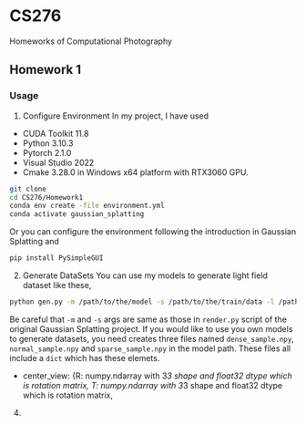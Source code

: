 # CS276
Homeworks of Computational Photography 

## Homework 1
### Usage
1. Configure Environment
In my project, I have used
- CUDA Toolkit 11.8
- Python 3.10.3
- Pytorch 2.1.0
- Visual Studio 2022
- Cmake 3.28.0
in Windows x64 platform with RTX3060 GPU. 
```sh
git clone
cd CS276/Homework1
conda env create -file environment.yml
conda activate gaussian_splatting
```
Or you can configure the environment following the introduction in Gaussian Splatting and
```sh
pip install PySimpleGUI
```
2. Generate DataSets
You can use my models to generate light field dataset like these,
```sh
python gen.py -m /path/to/the/model -s /path/to/the/train/data -l /path/to/save/the/light/field/data
```
Be careful that `-m` and `-s` args are same as those in `render.py` script of the original Gaussian Splatting project.
If you would like to use you own models to generate datasets, you need creates three files named `dense_sample.npy`, `normal_sample.npy` and `sparse_sample.npy` in the model path.
These files all include a `dict` which has these elemets.
- center_view: {R: numpy.ndarray with 3*3 shape and float32 dtype which is rotation matrix,
                T: numpy.ndarray with 3*3 shape and float32 dtype which is rotation matrix,
4. 
